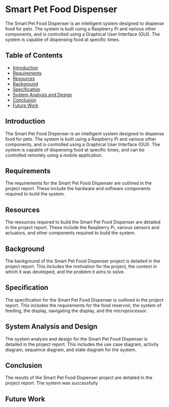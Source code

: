 # Smart Pet Food Dispenser

The Smart Pet Food Dispenser is an intelligent system designed to dispense food for pets. The system is built using a Raspberry Pi and various other components, and is controlled using a Graphical User Interface (GUI). The system is capable of dispensing food at specific times.

## Table of Contents

- [Introduction](#introduction)
- [Requirements](#requirements)
- [Resources](#resources)
- [Background](#background)
- [Specification](#specification)
- [System Analysis and Design](#system-analysis-and-design)
- [Conclusion](#conclusion)
- [Future Work](#future-work)

## Introduction

The Smart Pet Food Dispenser is an intelligent system designed to dispense food for pets. The system is built using a Raspberry Pi and various other components, and is controlled using a Graphical User Interface (GUI). The system is capable of dispensing food at specific times, and can be controlled remotely using a mobile application.

## Requirements

The requirements for the Smart Pet Food Dispenser are outlined in the project report. These include the hardware and software components required to build the system.

## Resources

The resources required to build the Smart Pet Food Dispenser are detailed in the project report. These include the Raspberry Pi, various sensors and actuators, and other components required to build the system.

## Background

The background of the Smart Pet Food Dispenser project is detailed in the project report. This includes the motivation for the project, the context in which it was developed, and the problem it aims to solve.

## Specification

The specification for the Smart Pet Food Dispenser is outlined in the project report. This includes the requirements for the food reservoir, the system of feeding, the display, navigating the display, and the microprocessor.

## System Analysis and Design

The system analysis and design for the Smart Pet Food Dispenser is detailed in the project report. This includes the use case diagram, activity diagram, sequence diagram, and state diagram for the system.

## Conclusion

The results of the Smart Pet Food Dispenser project are detailed in the project report. The system was successfully

## Future Work
